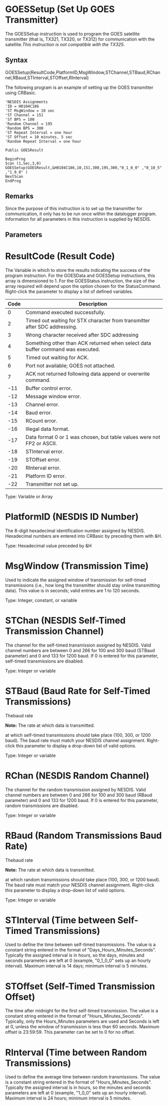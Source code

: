 # GOESSetup (Set Up GOES Transmitter)

The GOESSetup instruction is used to program the GOES satellite transmitter (that is, TX321, TX320, or TX312) for communication with the satellite._This instruction is not compatible with the TX325_.

## Syntax

GOESSetup(ResultCode,PlatformID,MsgWindow,STChannel,STBaud,RChannel,RBaud,STInterval,STOffset,RInterval)

The following program is an example of setting up the GOES transmitter using CRBasic.

```
'NESDIS Assignments
'ID = H0104C186
'ST MsgWindow = 10 sec
'ST Channel = 151
'ST BPS = 100
'Random Channel = 195
'Random BPS = 300
'ST Repeat Interval = one hour
'ST Offset = 10 minutes, 5 sec
'Random Repeat Interval = one hour

Public GOESResult

BeginProg
Scan (1,Sec,3,0)
GOESSetup(GOESResult,&H0104C186,10,151,300,195,300,"0_1_0_0" ,"0_10_5" ,"1_0_0" )
NextScan
EndProg
```

## Remarks

Since the purpose of this instruction is to set up the transmitter for communication, it only has to be run once within the datalogger program. Information for all parameters in this instruction is supplied by NESDIS.

## Parameters

# ResultCode (Result Code)

The Variable in which to store the results indicating the success of the program instruction. For the GOESData and GOESSetup instructions, this array is dimensioned to 1. For the GOESStatus instruction, the size of the array required will depend upon the option chosen for the StatusCommand. Right-click the parameter to display a list of defined variables.

| Code | Description                                                                     |
| ---- | ------------------------------------------------------------------------------- |
| 0    | Command executed successfully.                                                  |
| 2    | Timed out waiting for STX character from transmitter after SDC addressing.      |
| 3    | Wrong character received after SDC addressing                                   |
| 4    | Something other than ACK returned when select data buffer command was executed. |
| 5    | Timed out waiting for ACK.                                                      |
| 6    | Port not available; GOES not attached.                                          |
| 7    | ACK not returned following data append or overwrite command.                    |
| -11  | Buffer control error.                                                           |
| -12  | Message window error.                                                           |
| -13  | Channel error.                                                                  |
| -14  | Baud error.                                                                     |
| -15  | RCount error.                                                                   |
| -16  | Illegal data format.                                                            |
| -17  | Data format 0 or 1 was chosen, but table values were not FP2 or ASCII.          |
| -18  | STInterval error.                                                               |
| -19  | STOffset error.                                                                 |
| -20  | RInterval error.                                                                |
| -21  | Platform ID error.                                                              |
| -22  | Transmitter not set up.                                                         |

Type: Variable or Array

# PlatformID (NESDIS ID Number)

The 8-digit hexadecimal identification number assigned by NESDIS. Hexadecimal numbers are entered into CRBasic by preceding them with &H.

Type: Hexadecimal value preceded by &H

# MsgWindow (Transmission Time)

Used to indicate the assigned window of transmission for self-timed transmissions (i.e., how long the transmitter should stay online transmitting data). This value is in seconds; valid entries are 1 to 120 seconds.

Type: Integer, constant, or variable

# STChan (NESDIS Self-Timed Transmission Channel)

The channel for the self-timed transmission assigned by NESDIS. Valid channel numbers are between 0 and 266 for 100 and 300 baud (STBaud parameter) and 0 and 133 for 1200 baud. If 0 is entered for this parameter, self-timed transmissions are disabled.

Type: Integer or variable

# STBaud (Baud Rate for Self-Timed Transmissions)

Thebaud rate

**Note:** The rate at which data is transmitted.

at which self-timed transmissions should take place (100, 300, or 1200 baud). The baud rate must match your NESDIS channel assignment. Right-click this parameter to display a drop-down list of valid options.

Type: Integer or variable

# RChan (NESDIS Random Channel)

The channel for the random transmission assigned by NESDIS. Valid channel numbers are between 0 and 266 for 100 and 300 baud (RBaud parameter) and 0 and 133 for 1200 baud. If 0 is entered for this parameter, random transmissions are disabled.

Type: Integer or variable

# RBaud (Random Transmissions Baud Rate)

Thebaud rate

**Note:** The rate at which data is transmitted.

at which random transmissions should take place (100, 300, or 1200 baud). The baud rate must match your NESDIS channel assignment. Right-click this parameter to display a drop-down list of valid options.

Type: Integer or variable

# STInterval (Time between Self-Timed Transmissions)

Used to define the time between self-timed transmissions. The value is a constant string entered in the format of "Days_Hours_Minutes_Seconds". Typically the assigned interval is in hours, so the days, minutes and seconds parameters are left at 0 (example, "0_1_0_0" sets up an hourly interval). Maximum interval is 14 days; minimum interval is 5 minutes.

# STOffset (Self-Timed Transmission Offset)

The time after midnight for the first self-timed transmission. The value is a constant string entered in the format of "Hours_Minutes_Seconds". Typically, only the Hours_Minutes parameters are used and Seconds is left at 0, unless the window of transmission is less than 60 seconds. Maximum offset is 23:59:59. This parameter can be set to 0 for no offset.

# RInterval (Time between Random Transmissions)

Used to define the average time between random transmissions. The value is a constant string entered in the format of "Hours_Minutes_Seconds". Typically the assigned interval is in hours, so the minutes and seconds parameters are left at 0 (example, "1_0_0" sets up an hourly interval). Maximum interval is 24 hours; minimum interval is 5 minutes.
